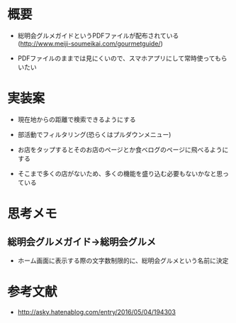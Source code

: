 # 概要

- 総明会グルメガイドというPDFファイルが配布されている(http://www.meiji-soumeikai.com/gourmetguide/)

- PDFファイルのままでは見にくいので、スマホアプリにして常時使ってもらいたい



# 実装案

- 現在地からの距離で検索できるようにする

- 部活動でフィルタリング(恐らくはプルダウンメニュー)

- お店をタップするとそのお店のページとか食べログのページに飛べるようにする

- そこまで多くの店がないため、多くの機能を盛り込む必要もないかなと思っている



# 思考メモ

## 総明会グルメガイド→総明会グルメ

- ホーム画面に表示する際の文字数制限的に、総明会グルメという名前に決定



# 参考文献

- http://asky.hatenablog.com/entry/2016/05/04/194303

